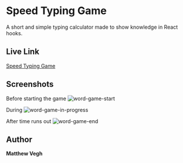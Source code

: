 # Speed Typing Game

A short and simple typing calculator made to show knowledge in React hooks.

## Live Link

[Speed Typing Game]()

## Screenshots

Before starting the game
![word-game-start](https://user-images.githubusercontent.com/49329279/77836686-48112300-7126-11ea-81cc-f2da39969196.png)

During
![word-game-in-progress](https://user-images.githubusercontent.com/49329279/77836688-48112300-7126-11ea-9ba6-ef401e8efdd2.png)

After time runs out
![word-game-end](https://user-images.githubusercontent.com/49329279/77836687-48112300-7126-11ea-83fb-00e4073fe6d3.png)

## Author

**Matthew Vegh**